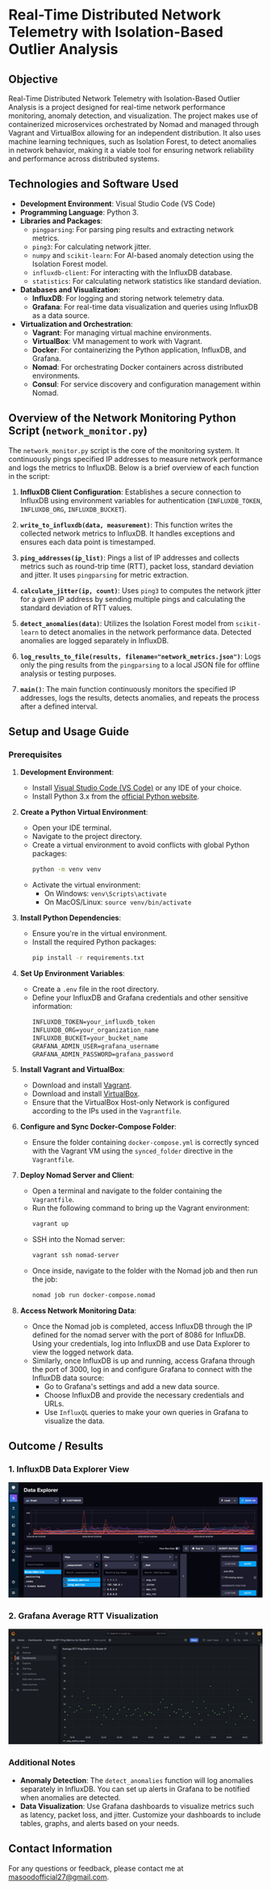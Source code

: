 # Real-Time Distributed Network Telemetry with Isolation-Based Outlier Analysis

## Objective

Real-Time Distributed Network Telemetry with Isolation-Based Outlier Analysis is a project designed for real-time network performance monitoring, anomaly detection, and visualization. The project makes use of containerized microservices orchestrated by Nomad and managed through Vagrant and VirtualBox allowing for an independent distribution. It also uses machine learning techniques, such as Isolation Forest, to detect anomalies in network behavior, making it a viable tool for ensuring network reliability and performance across distributed systems.

## Technologies and Software Used

- **Development Environment**: Visual Studio Code (VS Code)
- **Programming Language**: Python 3.
- **Libraries and Packages**:
  - `pingparsing`: For parsing ping results and extracting network metrics.
  - `ping3`: For calculating network jitter.
  - `numpy` and `scikit-learn`: For AI-based anomaly detection using the Isolation Forest model.
  - `influxdb-client`: For interacting with the InfluxDB database.
  - `statistics`: For calculating network statistics like standard deviation.
- **Databases and Visualization**:
  - **InfluxDB**: For logging and storing network telemetry data.
  - **Grafana**: For real-time data visualization and queries using InfluxDB as a data source.
- **Virtualization and Orchestration**:
  - **Vagrant**: For managing virtual machine environments.
  - **VirtualBox**: VM management to work with Vagrant.
  - **Docker**: For containerizing the Python application, InfluxDB, and Grafana.
  - **Nomad**: For orchestrating Docker containers across distributed environments.
  - **Consul**: For service discovery and configuration management within Nomad.

## Overview of the Network Monitoring Python Script (`network_monitor.py`)

The `network_monitor.py` script is the core of the monitoring system. It continuously pings specified IP addresses to measure network performance and logs the metrics to InfluxDB. Below is a brief overview of each function in the script:

1. **InfluxDB Client Configuration**: Establishes a secure connection to InfluxDB using environment variables for authentication (`INFLUXDB_TOKEN`, `INFLUXDB_ORG`, `INFLUXDB_BUCKET`).

2. **`write_to_influxdb(data, measurement)`**: This function writes the collected network metrics to InfluxDB. It handles exceptions and ensures each data point is timestamped.

3. **`ping_addresses(ip_list)`**: Pings a list of IP addresses and collects metrics such as round-trip time (RTT), packet loss, standard deviation and jitter. It uses `pingparsing` for metric extraction.

4. **`calculate_jitter(ip, count)`**: Uses `ping3` to computes the network jitter for a given IP address by sending multiple pings and calculating the standard deviation of RTT values.

5. **`detect_anomalies(data)`**: Utilizes the Isolation Forest model from `scikit-learn` to detect anomalies in the network performance data. Detected anomalies are logged separately in InfluxDB.

6. **`log_results_to_file(results, filename="network_metrics.json")`**: Logs only the ping results from the `pingparsing` to a local JSON file for offline analysis or testing purposes.

7. **`main()`**: The main function continuously monitors the specified IP addresses, logs the results, detects anomalies, and repeats the process after a defined interval.

## Setup and Usage Guide

### Prerequisites

1. **Development Environment**:
   - Install [Visual Studio Code (VS Code)](https://code.visualstudio.com/) or any IDE of your choice.
   - Install Python 3.x from the [official Python website](https://www.python.org/downloads/).

2. **Create a Python Virtual Environment**:
   - Open your IDE terminal.
   - Navigate to the project directory.
   - Create a virtual environment to avoid conflicts with global Python packages:
     ```bash
     python -m venv venv
     ```
   - Activate the virtual environment:
     - On Windows: `venv\Scripts\activate`
     - On MacOS/Linux: `source venv/bin/activate`

3. **Install Python Dependencies**:
   - Ensure you're in the virtual environment.
   - Install the required Python packages:
     ```bash
     pip install -r requirements.txt
     ```

4. **Set Up Environment Variables**:
   - Create a `.env` file in the root directory.
   - Define your InfluxDB and Grafana credentials and other sensitive information:
     ```env
     INFLUXDB_TOKEN=your_influxdb_token
     INFLUXDB_ORG=your_organization_name
     INFLUXDB_BUCKET=your_bucket_name
     GRAFANA_ADMIN_USER=grafana_username
     GRAFANA_ADMIN_PASSWORD=grafana_password
     ```

5. **Install Vagrant and VirtualBox**:
   - Download and install [Vagrant](https://www.vagrantup.com/downloads).
   - Download and install [VirtualBox](https://www.virtualbox.org/wiki/Downloads).
   - Ensure that the VirtualBox Host-only Network is configured according to the IPs used in the `Vagrantfile`.

6. **Configure and Sync Docker-Compose Folder**:
   - Ensure the folder containing `docker-compose.yml` is correctly synced with the Vagrant VM using the `synced_folder` directive in the `Vagrantfile`.

7. **Deploy Nomad Server and Client**:
   - Open a terminal and navigate to the folder containing the `Vagrantfile`.
   - Run the following command to bring up the Vagrant environment:
     ```bash
     vagrant up
     ```
   - SSH into the Nomad server:
     ```bash
     vagrant ssh nomad-server
     ```
   - Once inside, navigate to the folder with the Nomad job and then run the job:
     ```bash
     nomad job run docker-compose.nomad
     ```

8. **Access Network Monitoring Data**:
   - Once the Nomad job is completed, access InfluxDB through the IP defined for the nomad server with the port of 8086 for InfluxDB. Using your credentials, log into InfluxDB and use Data Explorer to view the logged network data.
   - Similarly, once InfluxDB is up and running, access Grafana through the port of 3000, log in and configure Grafana to connect with the InfluxDB data source:
     - Go to Grafana's settings and add a new data source.
     - Choose InfluxDB and provide the necessary credentials and URLs.
     - Use `InfluxQL` queries to make your own queries in Grafana to visualize the data.


## Outcome / Results

### 1. InfluxDB Data Explorer View

![InfluxDB Data Explorer View](images/RealTime_network_InfluxDB_Data.jpg)

### 2. Grafana Average RTT Visualization

![Grafana Average RTT Visualization](images/RealTime_network_Grafana_RTT_Average_Data.jpg)



### Additional Notes

- **Anomaly Detection**: The `detect_anomalies` function will log anomalies separately in InfluxDB. You can set up alerts in Grafana to be notified when anomalies are detected.
- **Data Visualization**: Use Grafana dashboards to visualize metrics such as latency, packet loss, and jitter. Customize your dashboards to include tables, graphs, and alerts based on your needs.

## Contact Information

For any questions or feedback, please contact me at masoodofficial27@gmail.com.

